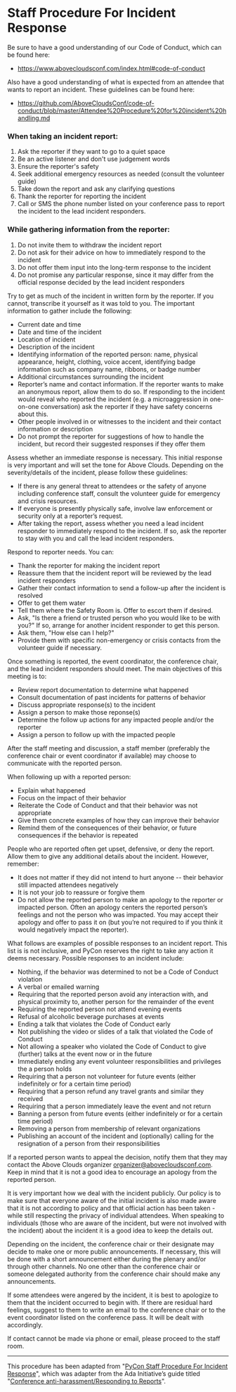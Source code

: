 # Staff Procedure For Incident Response

Be sure to have a good understanding of our Code of Conduct, which can be found here:

- https://www.abovecloudsconf.com/index.html#code-of-conduct

Also have a good understanding of what is expected from an attendee that wants to report an incident. These guidelines can be found here:

- https://github.com/AboveCloudsConf/code-of-conduct/blob/master/Attendee%20Procedure%20for%20incident%20handling.md

### When taking an incident report:

1. Ask the reporter if they want to go to a quiet space
1. Be an active listener and don't use judgement words
1. Ensure the reporter's safety
1. Seek additional emergency resources as needed (consult the volunteer guide)
1. Take down the report and ask any clarifying questions
1. Thank the reporter for reporting the incident
1. Call or SMS the phone number listed on your conference pass to report the incident to the lead incident responders.

### While gathering information from the reporter:

1. Do not invite them to withdraw the incident report
1. Do not ask for their advice on how to immediately respond to the incident
1. Do not offer them input into the long-term response to the incident
1. Do not promise any particular response, since it may differ from the official response decided by the lead incident responders

Try to get as much of the incident in written form by the reporter. If you cannot, transcribe it yourself as it was told to you. The important information to gather include the following:

* Current date and time
* Date and time of the incident
* Location of incident
* Description of the incident
* Identifying information of the reported person: name, physical appearance, height, clothing, voice accent, identifying badge information such as company name, ribbons, or badge number
* Additional circumstances surrounding the incident
* Reporter’s name and contact information. If the reporter wants to make an anonymous report, allow them to do so. If responding to the incident would reveal who reported the incident (e.g. a microaggression in one-on-one conversation) ask the reporter if they have safety concerns about this.
* Other people involved in or witnesses to the incident and their contact information or description
* Do not prompt the reporter for suggestions of how to handle the incident, but record their suggested responses if they offer them

Assess whether an immediate response is necessary. This initial response is very important and will set the tone for Above Clouds. Depending on the severity/details of the incident, please follow these guidelines:

* If there is any general threat to attendees or the safety of anyone including conference staff, consult the volunteer guide for emergency and crisis resources.
* If everyone is presently physically safe, involve law enforcement or security only at a reporter’s request.
* After taking the report, assess whether you need a lead incident responder to immediately respond to the incident. If so, ask the reporter to stay with you and call the lead incident responders.

Respond to reporter needs. You can:

* Thank the reporter for making the incident report
* Reassure them that the incident report will be reviewed by the lead incident responders
* Gather their contact information to send a follow-up after the incident is resolved
* Offer to get them water
* Tell them where the Safety Room is. Offer to escort them if desired.
* Ask, "Is there a friend or trusted person who you would like to be with you?" If so, arrange for another incident responder to get this person.
* Ask them, "How else can I help?"
* Provide them with specific non-emergency or crisis contacts from the volunteer guide if necessary.

Once something is reported, the event coordinator, the conference chair, and the lead incident responders should meet. The main objectives of this meeting is to:

* Review report documentation to determine what happened
* Consult documentation of past incidents for patterns of behavior
* Discuss appropriate response(s) to the incident
* Assign a person to make those reponse(s)
* Determine the follow up actions for any impacted people and/or the reporter
* Assign a person to follow up with the impacted people

After the staff meeting and discussion, a staff member (preferably the conference chair or event coordinator if available) may choose to communicate with the reported person.

When following up with a reported person:

* Explain what happened
* Focus on the impact of their behavior
* Reiterate the Code of Conduct and that their behavior was not appropriate
* Give them concrete examples of how they can improve their behavior
* Remind them of the consequences of their behavior, or future consequences if the behavior is repeated

People who are reported often get upset, defensive, or deny the report. Allow them to give any additional details about the incident. However, remember:

* It does not matter if they did not intend to hurt anyone -- their behavior still impacted attendees negatively
* It is not your job to reassure or forgive them
* Do not allow the reported person to make an apology to the reporter or impacted person. Often an apology centers the reported person’s feelings and not the person who was impacted. You may accept their apology and offer to pass it on (but you’re not required to if you think it would negatively impact the reporter).

What follows are examples of possible responses to an incident report. This list is is not inclusive, and PyCon reserves the right to take any action it deems necessary. Possible responses to an incident include:

* Nothing, if the behavior was determined to not be a Code of Conduct violation
* A verbal or emailed warning
* Requiring that the reported person avoid any interaction with, and physical proximity to, another person for the remainder of the event
* Requiring the reported person not attend evening events
* Refusal of alcoholic beverage purchases at events
* Ending a talk that violates the Code of Conduct early
* Not publishing the video or slides of a talk that violated the Code of Conduct
* Not allowing a speaker who violated the Code of Conduct to give (further) talks at the event now or in the future
* Immediately ending any event volunteer responsibilities and privileges the a person holds
* Requiring that a person not volunteer for future events (either indefinitely or for a certain time period)
* Requiring that a person refund any travel grants and similar they received
* Requiring that a person immediately leave the event and not return
* Banning a person from future events (either indefinitely or for a certain time period)
* Removing a person from membership of relevant organizations
* Publishing an account of the incident and (optionally) calling for the resignation of a person from their responsibilities

If a reported person wants to appeal the decision, notify them that they may contact the Above Clouds organizer <organizer@abovecloudsconf.com>. Keep in mind that it is not a good idea to encourage an apology from the reported person.

It is very important how we deal with the incident publicly. Our policy is to make sure that everyone aware of the initial incident is also made aware that it is not according to policy and that official action has been taken - while still respecting the privacy of individual attendees. When speaking to individuals (those who are aware of the incident, but were not involved with the incident) about the incident it is a good idea to keep the details out.

Depending on the incident, the conference chair or their designate may decide to make one or more public announcements. If necessary, this will be done with a short announcement either during the plenary and/or through other channels. No one other than the conference chair or someone delegated authority from the conference chair should make any announcements.

If some attendees were angered by the incident, it is best to apologize to them that the incident occurred to begin with. If there are residual hard feelings, suggest to them to write an email to the conference chair or to the event coordinator listed on the conference pass. It will be dealt with accordingly.

If contact cannot be made via phone or email, please proceed to the staff room.

---

This procedure has been adapted from "[PyCon Staff Procedure For Incident Response](https://github.com/python/pycon-code-of-conduct/blob/master/Staff%20Procedure%20for%20incident%20handling.md)", which was adapter from the Ada Initiative’s guide titled "[Conference anti-harassment/Responding to Reports](http://geekfeminism.wikia.com/wiki/Conference_anti-harassment/Responding_to_reports)".
